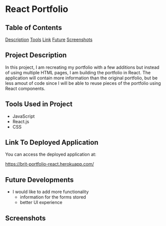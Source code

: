 # React Portfolio

## Table of Contents

[Description](#project-description)
[Tools](#tools-used-in-project)
[Link](#link-to-deployed-application)
[Future](#future-developments)
[Screenshots](#screenshots)

## Project Description

In this project, I am recreating my portfolio with a few additions but instead of using multiple HTML pages, I am building the portfolio in React. The application will contain more information than the original portfolio, but be less amout of code since I will be able to reuse pieces of the portfolio using React components.

## Tools Used in Project

* JavaScript
* React.js
* CSS

## Link To Deployed Application

You can access the deployed application at:

https://brit-portfolio-react.herokuapp.com/


## Future Developments

* I would like to add more functionality
    * information for the forms stored
    * better UI experience


## Screenshots

